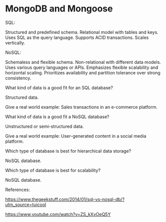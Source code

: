 # MongoDB and Mongoose

SQL:

Structured and predefined schema.
Relational model with tables and keys.
Uses SQL as the query language.
Supports ACID transactions.
Scales vertically.

NoSQL:

Schemaless and flexible schema.
Non-relational with different data models.
Uses various query languages or APIs.
Emphasizes flexible scalability and horizontal scaling.
Prioritizes availability and partition tolerance over strong consistency.


What kind of data is a good fit for an SQL database?

Structured data.

Give a real world example:
Sales transactions in an e-commerce platform.

What kind of data is a good fit a NoSQL database?

Unstructured or semi-structured data.

Give a real world example:
User-generated content in a social media platform.

Which type of database is best for hierarchical data storage?

NoSQL database.

Which type of database is best for scalability?

NoSQL database.



References:

https://www.thegeekstuff.com/2014/01/sql-vs-nosql-db/?utm_source=tuicool

https://www.youtube.com/watch?v=ZS_kXvOeQ5Y




